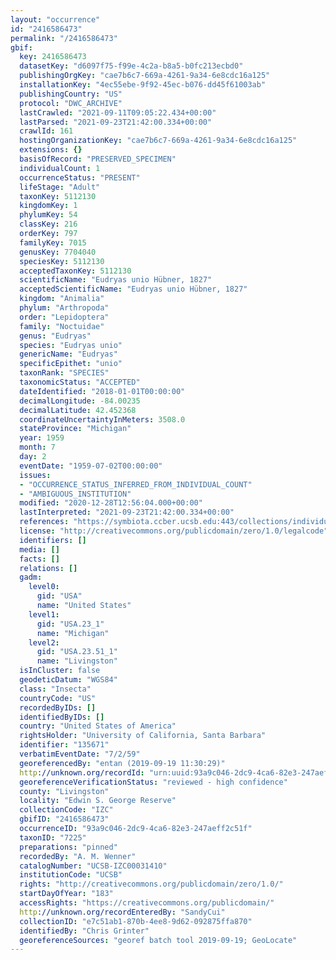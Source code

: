 ```yaml
---
layout: "occurrence"
id: "2416586473"
permalink: "/2416586473"
gbif:
  key: 2416586473
  datasetKey: "d6097f75-f99e-4c2a-b8a5-b0fc213ecbd0"
  publishingOrgKey: "cae7b6c7-669a-4261-9a34-6e8cdc16a125"
  installationKey: "4ec55ebe-9f92-45ec-b076-dd45f61003ab"
  publishingCountry: "US"
  protocol: "DWC_ARCHIVE"
  lastCrawled: "2021-09-11T09:05:22.434+00:00"
  lastParsed: "2021-09-23T21:42:00.334+00:00"
  crawlId: 161
  hostingOrganizationKey: "cae7b6c7-669a-4261-9a34-6e8cdc16a125"
  extensions: {}
  basisOfRecord: "PRESERVED_SPECIMEN"
  individualCount: 1
  occurrenceStatus: "PRESENT"
  lifeStage: "Adult"
  taxonKey: 5112130
  kingdomKey: 1
  phylumKey: 54
  classKey: 216
  orderKey: 797
  familyKey: 7015
  genusKey: 7704040
  speciesKey: 5112130
  acceptedTaxonKey: 5112130
  scientificName: "Eudryas unio Hübner, 1827"
  acceptedScientificName: "Eudryas unio Hübner, 1827"
  kingdom: "Animalia"
  phylum: "Arthropoda"
  order: "Lepidoptera"
  family: "Noctuidae"
  genus: "Eudryas"
  species: "Eudryas unio"
  genericName: "Eudryas"
  specificEpithet: "unio"
  taxonRank: "SPECIES"
  taxonomicStatus: "ACCEPTED"
  dateIdentified: "2018-01-01T00:00:00"
  decimalLongitude: -84.00235
  decimalLatitude: 42.452368
  coordinateUncertaintyInMeters: 3508.0
  stateProvince: "Michigan"
  year: 1959
  month: 7
  day: 2
  eventDate: "1959-07-02T00:00:00"
  issues:
  - "OCCURRENCE_STATUS_INFERRED_FROM_INDIVIDUAL_COUNT"
  - "AMBIGUOUS_INSTITUTION"
  modified: "2020-12-28T12:56:04.000+00:00"
  lastInterpreted: "2021-09-23T21:42:00.334+00:00"
  references: "https://symbiota.ccber.ucsb.edu:443/collections/individual/index.php?occid=135671"
  license: "http://creativecommons.org/publicdomain/zero/1.0/legalcode"
  identifiers: []
  media: []
  facts: []
  relations: []
  gadm:
    level0:
      gid: "USA"
      name: "United States"
    level1:
      gid: "USA.23_1"
      name: "Michigan"
    level2:
      gid: "USA.23.51_1"
      name: "Livingston"
  isInCluster: false
  geodeticDatum: "WGS84"
  class: "Insecta"
  countryCode: "US"
  recordedByIDs: []
  identifiedByIDs: []
  country: "United States of America"
  rightsHolder: "University of California, Santa Barbara"
  identifier: "135671"
  verbatimEventDate: "7/2/59"
  georeferencedBy: "entan (2019-09-19 11:30:29)"
  http://unknown.org/recordId: "urn:uuid:93a9c046-2dc9-4ca6-82e3-247aeff2c51f"
  georeferenceVerificationStatus: "reviewed - high confidence"
  county: "Livingston"
  locality: "Edwin S. George Reserve"
  collectionCode: "IZC"
  gbifID: "2416586473"
  occurrenceID: "93a9c046-2dc9-4ca6-82e3-247aeff2c51f"
  taxonID: "7225"
  preparations: "pinned"
  recordedBy: "A. M. Wenner"
  catalogNumber: "UCSB-IZC00031410"
  institutionCode: "UCSB"
  rights: "http://creativecommons.org/publicdomain/zero/1.0/"
  startDayOfYear: "183"
  accessRights: "https://creativecommons.org/publicdomain/"
  http://unknown.org/recordEnteredBy: "SandyCui"
  collectionID: "e7c51ab1-870b-4ee8-9d62-092875ffa870"
  identifiedBy: "Chris Grinter"
  georeferenceSources: "georef batch tool 2019-09-19; GeoLocate"
---
```

